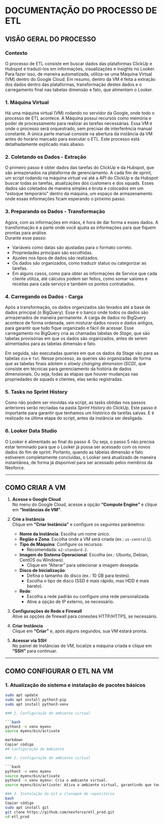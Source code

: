 # DOCUMENTAÇÃO DO PROCESSO DE ETL

## VISÃO GERAL DO PROCESSO

### Contexto
O processo de ETL consiste em buscar dados das plataformas ClickUp e Hubspot e traduzi-los em informações, visualizações e insights no Looker. Para fazer isso, de maneira automatizada, utiliza-se uma Máquina Virtual (VM) dentro do Google Cloud. Em resumo, dentro da VM é feita a extração dos dados dentro das plataformas, transformação destes dados e o carregamento final nas tabelas dimensão e fato, que alimentam o Looker.

### 1. Máquina Virtual
Há uma máquina virtual (VM) rodando no servidor da Google, onde todo o processo de ETL acontece. A Máquina possui recursos como memória e poder de processamento para realizar as tarefas necessárias. Essa VM é onde o processo será orquestrado, sem precisar de interferência manual constante. A única parte manual consiste na abertura da instância da VM antes do horário marcado para executar o ETL. Este processo está detalhadamente explicado mais abaixo.

### 2. Coletando os Dados - Extração
O primeiro passo é obter dados das tarefas do ClickUp e da Hubspot, que são armazenados na plataforma de gerenciamento. A cada fim de sprint, um script rodando na máquina virtual vai até a API do ClickUp e da Hubspot buscar todas as tarefas, atualizações dos customers e dos squads. Esses dados são coletados de maneira simples e bruta e colocados em um "estoque temporário" dentro da máquina, um espaço de armazenamento onde essas informações ficam esperando o próximo passo.

### 3. Preparando os Dados - Transformação  
Agora, com as informações em mãos, é hora de dar forma a esses dados. A transformação é a parte onde você ajusta as informações para que fiquem prontas para análise.  
Durante esse passo:  
- Variáveis como datas são ajustadas para o formato correto.
- Propriedades principais são escolhidas.  
- Ajustes nos tipos de dados são realizados.  
- Os dados são organizados, como traduzir status ou categorizar as tarefas.  
- Em alguns casos, como para obter as informações de Service que cada cliente utiliza, até cálculos podem ser feitos, como somar valores e receitas para cada serviço e também os pontos contratados.

### 4. Carregando os Dados - Carga 
Após a transformação, os dados organizados são levados até a base de dados principal (o BigQuery). Esse é o banco onde todos os dados são armazenados de maneira permanente. A carga de dados no BigQuery acontece de forma ordenada, sem misturar dados novos e dados antigos, para garantir que tudo fique organizado e fácil de acessar. Esse carregamento no BigQuery cria as chamadas tabelas de *Stage*, que são tabelas provisórias em que os dados são organizados, antes de serem alimentados para as tabelas dimensão e fato.

Em seguida, são executadas queries em que os dados da Stage vão para as tabelas `dim` e `fat`. Nesse processo, as queries são organizadas de forma que as tabelas finais adotem o *slowly changing dimension (SCD)*, que consiste em técnicas para gerenciamento da história de dados dimensionais. Ou seja, todas as etapas que houver mudanças nas propriedades de squads e clientes, elas serão registradas.

### 5. Tasks no Sprint History
Como não podem ser movidas via script, as tasks obtidas nos passos anteriores serão recriadas na pasta *Sprint History* do ClickUp. Este passo é importante para garantir que tenhamos um histórico de tarefas salvas. E é realizado na última etapa do script, antes da instância ser desligada.

### 6. Looker Data Studio
O Looker é alimentado ao final do passo 4. Ou seja, o passo 5 não precisa estar terminado para que o Looker já possa ser acessado com os novos dados do fim de sprint. Portanto, quando as tabelas dimensão e fato estiverem completamente concluídas, o Looker será atualizado de maneira instantânea, de forma já disponível para ser acessado pelos membros da Nexforce.

---

## COMO CRIAR A VM

1. **Acesse o Google Cloud**  
   No menu do Google Cloud, acesse a opção **“Compute Engine”** e clique em **“Instâncias de VM”**.

2. **Crie a Instância**  
   Clique em **“Criar Instância”** e configure os seguintes parâmetros:
   - **Nome da Instância**: Escolha um nome único.
   - **Região e Zona**: Escolha onde a VM será criada (ex.: `us-central1`).
   - **Tipo de Máquina**: Configure os recursos:
     - Recomendada: `e2-standard-2`.
   - **Imagem do Sistema Operacional**: Escolha (ex.: Ubuntu, Debian, CentOS ou Windows).
     - Clique em “Alterar” para selecionar a imagem desejada.
   - **Disco de Inicialização**:
     - Defina o tamanho do disco (ex.: 10 GB para testes).
     - Escolha o tipo de disco (SSD é mais rápido, mas HDD é mais barato).
   - **Rede**:
     - Escolha a rede padrão ou configure uma rede personalizada.
     - Ative a opção de IP externo, se necessário.

3. **Configurações de Rede e Firewall**  
   Ative as opções de firewall para conexões HTTP/HTTPS, se necessário.

4. **Criar Instância**  
   Clique em **“Criar”** e, após alguns segundos, sua VM estará pronta.

5. **Acessar via SSH**  
   No painel de Instâncias de VM, localize a máquina criada e clique em **“SSH”** para continuar.

---

## COMO CONFIGURAR O ETL NA VM

### 1. Atualização do sistema e instalação de pacotes básicos
```bash
sudo apt update
sudo apt install python3-pip
sudo apt install python3-venv

### 2. Configuração do ambiente virtual

```bash
python3 -m venv myenv
source myenv/bin/activate

markdown
Copiar código
## Configuração do Ambiente

### 2. Configuração do ambiente virtual

```bash
python3 -m venv myenv
source myenv/bin/activate
python3 -m venv myenv: Cria o ambiente virtual.
source myenv/bin/activate: Ativa o ambiente virtual, garantindo que todas as dependências sejam instaladas isoladamente nesse ambiente.

### 3. Instalação do Git e clonagem do repositório
bash
Copiar código
sudo apt install git
git clone https://github.com/nexforce/etl_prod.git
cd etl_prod


